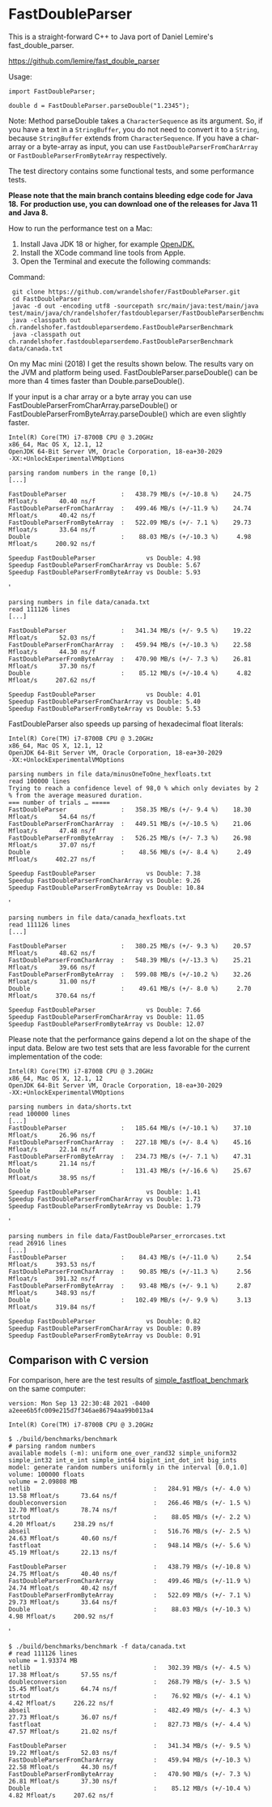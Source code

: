 # FastDoubleParser

This is a straight-forward C++ to Java port of Daniel Lemire's fast_double_parser.

https://github.com/lemire/fast_double_parser

Usage:

    import FastDoubleParser;

    double d = FastDoubleParser.parseDouble("1.2345");

Note: Method parseDouble takes a `CharacterSequence` as its argument. So, if you have a text in a `StringBuffer`, you do
not need to convert it to a `String`, because `StringBuffer` extends from `CharacterSequence`. If you have a char-array
or a byte-array as input, you can use `FastDoubleParserFromCharArray` or
`FastDoubleParserFromByteArray` respectively.

The test directory contains some functional tests, and some performance tests.

**Please note that the main branch contains bleeding edge code for Java 18.**
**For production use, you can download one of the releases for Java 11 and Java 8.**

How to run the performance test on a Mac:

1. Install Java JDK 18 or higher, for example [OpenJDK.](https://jdk.java.net/18/)
2. Install the XCode command line tools from Apple.
3. Open the Terminal and execute the following commands:

Command:

     git clone https://github.com/wrandelshofer/FastDoubleParser.git
     cd FastDoubleParser 
     javac -d out -encoding utf8 -sourcepath src/main/java:test/main/java test/main/java/ch/randelshofer/fastdoubleparser/FastDoubleParserBenchmark.java 
     java -classpath out ch.randelshofer.fastdoubleparserdemo.FastDoubleParserBenchmark 
     java -classpath out ch.randelshofer.fastdoubleparserdemo.FastDoubleParserBenchmark data/canada.txt

On my Mac mini (2018) I get the results shown below. The results vary on the JVM and platform being used.
FastDoubleParser.parseDouble() can be more than 4 times faster than Double.parseDouble().

If your input is a char array or a byte array you can use FastDoubleParserFromCharArray.parseDouble() or
FastDoubleParserFromByteArray.parseDouble() which are even slightly faster.

    Intel(R) Core(TM) i7-8700B CPU @ 3.20GHz
    x86_64, Mac OS X, 12.1, 12
    OpenJDK 64-Bit Server VM, Oracle Corporation, 18-ea+30-2029
    -XX:+UnlockExperimentalVMOptions
    
    parsing random numbers in the range [0,1)
    [...]

    FastDoubleParser               :   438.79 MB/s (+/-10.8 %)    24.75 Mfloat/s      40.40 ns/f
    FastDoubleParserFromCharArray  :   499.46 MB/s (+/-11.9 %)    24.74 Mfloat/s      40.42 ns/f
    FastDoubleParserFromByteArray  :   522.09 MB/s (+/- 7.1 %)    29.73 Mfloat/s      33.64 ns/f
    Double                         :    88.03 MB/s (+/-10.3 %)     4.98 Mfloat/s     200.92 ns/f
    
    Speedup FastDoubleParser              vs Double: 4.98
    Speedup FastDoubleParserFromCharArray vs Double: 5.67
    Speedup FastDoubleParserFromByteArray vs Double: 5.93

'

    parsing numbers in file data/canada.txt
    read 111126 lines
    [...]

    FastDoubleParser               :   341.34 MB/s (+/- 9.5 %)    19.22 Mfloat/s      52.03 ns/f
    FastDoubleParserFromCharArray  :   459.94 MB/s (+/-10.3 %)    22.58 Mfloat/s      44.30 ns/f
    FastDoubleParserFromByteArray  :   470.90 MB/s (+/- 7.3 %)    26.81 Mfloat/s      37.30 ns/f
    Double                         :    85.12 MB/s (+/-10.4 %)     4.82 Mfloat/s     207.62 ns/f
    
    Speedup FastDoubleParser              vs Double: 4.01
    Speedup FastDoubleParserFromCharArray vs Double: 5.40
    Speedup FastDoubleParserFromByteArray vs Double: 5.53

FastDoubleParser also speeds up parsing of hexadecimal float literals:

    Intel(R) Core(TM) i7-8700B CPU @ 3.20GHz
    x86_64, Mac OS X, 12.1, 12
    OpenJDK 64-Bit Server VM, Oracle Corporation, 18-ea+30-2029
    -XX:+UnlockExperimentalVMOptions

    parsing numbers in file data/minusOneToOne_hexfloats.txt
    read 100000 lines
    Trying to reach a confidence level of 98,0 % which only deviates by 2 % from the average measured duration.
    === number of trials … =====
    FastDoubleParser               :   358.35 MB/s (+/- 9.4 %)    18.30 Mfloat/s      54.64 ns/f
    FastDoubleParserFromCharArray  :   449.51 MB/s (+/-10.5 %)    21.06 Mfloat/s      47.48 ns/f
    FastDoubleParserFromByteArray  :   526.25 MB/s (+/- 7.3 %)    26.98 Mfloat/s      37.07 ns/f
    Double                         :    48.56 MB/s (+/- 8.4 %)     2.49 Mfloat/s     402.27 ns/f
    
    Speedup FastDoubleParser              vs Double: 7.38
    Speedup FastDoubleParserFromCharArray vs Double: 9.26
    Speedup FastDoubleParserFromByteArray vs Double: 10.84

'

    parsing numbers in file data/canada_hexfloats.txt
    read 111126 lines
    [...]
    
    FastDoubleParser               :   380.25 MB/s (+/- 9.3 %)    20.57 Mfloat/s      48.62 ns/f
    FastDoubleParserFromCharArray  :   548.39 MB/s (+/-13.3 %)    25.21 Mfloat/s      39.66 ns/f
    FastDoubleParserFromByteArray  :   599.08 MB/s (+/-10.2 %)    32.26 Mfloat/s      31.00 ns/f
    Double                         :    49.61 MB/s (+/- 8.0 %)     2.70 Mfloat/s     370.64 ns/f
    
    Speedup FastDoubleParser              vs Double: 7.66
    Speedup FastDoubleParserFromCharArray vs Double: 11.05
    Speedup FastDoubleParserFromByteArray vs Double: 12.07

Please note that the performance gains depend a lot on the shape of the input data. Below are two test sets that are
less favorable for the current implementation of the code:

    Intel(R) Core(TM) i7-8700B CPU @ 3.20GHz
    x86_64, Mac OS X, 12.1, 12
    OpenJDK 64-Bit Server VM, Oracle Corporation, 18-ea+30-2029
    -XX:+UnlockExperimentalVMOptions

    parsing numbers in data/shorts.txt
    read 100000 lines
    [...]
    FastDoubleParser               :   185.64 MB/s (+/-10.1 %)    37.10 Mfloat/s      26.96 ns/f
    FastDoubleParserFromCharArray  :   227.18 MB/s (+/- 8.4 %)    45.16 Mfloat/s      22.14 ns/f
    FastDoubleParserFromByteArray  :   234.73 MB/s (+/- 7.1 %)    47.31 Mfloat/s      21.14 ns/f
    Double                         :   131.43 MB/s (+/-16.6 %)    25.67 Mfloat/s      38.95 ns/f
    
    Speedup FastDoubleParser              vs Double: 1.41
    Speedup FastDoubleParserFromCharArray vs Double: 1.73
    Speedup FastDoubleParserFromByteArray vs Double: 1.79 

'

    parsing numbers in file data/FastDoubleParser_errorcases.txt
    read 26916 lines
    [...]
    FastDoubleParser               :    84.43 MB/s (+/-11.0 %)     2.54 Mfloat/s     393.53 ns/f
    FastDoubleParserFromCharArray  :    90.85 MB/s (+/-11.3 %)     2.56 Mfloat/s     391.32 ns/f
    FastDoubleParserFromByteArray  :    93.48 MB/s (+/- 9.1 %)     2.87 Mfloat/s     348.93 ns/f
    Double                         :   102.49 MB/s (+/- 9.9 %)     3.13 Mfloat/s     319.84 ns/f
    
    Speedup FastDoubleParser              vs Double: 0.82
    Speedup FastDoubleParserFromCharArray vs Double: 0.89
    Speedup FastDoubleParserFromByteArray vs Double: 0.91

## Comparison with C version

For comparison, here are the test results
of [simple_fastfloat_benchmark](https://github.com/lemire/simple_fastfloat_benchmark)  
on the same computer:

    version: Mon Sep 13 22:30:48 2021 -0400 a2eee6b5fc009e215d7f346ae86794aa99b013a4

    Intel(R) Core(TM) i7-8700B CPU @ 3.20GHz

    $ ./build/benchmarks/benchmark
    # parsing random numbers
    available models (-m): uniform one_over_rand32 simple_uniform32 simple_int32 int_e_int simple_int64 bigint_int_dot_int big_ints
    model: generate random numbers uniformly in the interval [0.0,1.0]
    volume: 100000 floats
    volume = 2.09808 MB
    netlib                                  :   284.91 MB/s (+/- 4.0 %)    13.58 Mfloat/s      73.64 ns/f
    doubleconversion                        :   266.46 MB/s (+/- 1.5 %)    12.70 Mfloat/s      78.74 ns/f
    strtod                                  :    88.05 MB/s (+/- 2.2 %)     4.20 Mfloat/s     238.29 ns/f
    abseil                                  :   516.76 MB/s (+/- 2.5 %)    24.63 Mfloat/s      40.60 ns/f
    fastfloat                               :   948.14 MB/s (+/- 5.6 %)    45.19 Mfloat/s      22.13 ns/f

    FastDoubleParser                        :   438.79 MB/s (+/-10.8 %)    24.75 Mfloat/s      40.40 ns/f
    FastDoubleParserFromCharArray           :   499.46 MB/s (+/-11.9 %)    24.74 Mfloat/s      40.42 ns/f
    FastDoubleParserFromByteArray           :   522.09 MB/s (+/- 7.1 %)    29.73 Mfloat/s      33.64 ns/f
    Double                                  :    88.03 MB/s (+/-10.3 %)     4.98 Mfloat/s     200.92 ns/f

'

    $ ./build/benchmarks/benchmark -f data/canada.txt
    # read 111126 lines
    volume = 1.93374 MB
    netlib                                  :   302.39 MB/s (+/- 4.5 %)    17.38 Mfloat/s      57.55 ns/f
    doubleconversion                        :   268.79 MB/s (+/- 3.5 %)    15.45 Mfloat/s      64.74 ns/f
    strtod                                  :    76.92 MB/s (+/- 4.1 %)     4.42 Mfloat/s     226.22 ns/f
    abseil                                  :   482.49 MB/s (+/- 4.3 %)    27.73 Mfloat/s      36.07 ns/f
    fastfloat                               :   827.73 MB/s (+/- 4.4 %)    47.57 Mfloat/s      21.02 ns/f 

    FastDoubleParser                        :   341.34 MB/s (+/- 9.5 %)    19.22 Mfloat/s      52.03 ns/f
    FastDoubleParserFromCharArray           :   459.94 MB/s (+/-10.3 %)    22.58 Mfloat/s      44.30 ns/f
    FastDoubleParserFromByteArray           :   470.90 MB/s (+/- 7.3 %)    26.81 Mfloat/s      37.30 ns/f
    Double                                  :    85.12 MB/s (+/-10.4 %)     4.82 Mfloat/s     207.62 ns/f